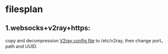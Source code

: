 # filesplan
## 1.websocks+v2ray+https:
copy and decompression [V2ray config file](https://github.com/OHLIA/filesplan/blob/master/v2ray.config.json.tar.gz) to /etc/v2ray, then change port，path and UUID.
